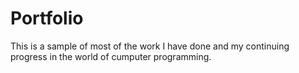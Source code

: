 # Portfolio
This is a sample of most of the work I have done and my continuing progress in the world of cumputer programming. 
